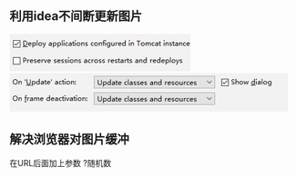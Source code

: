 ## 利用idea不间断更新图片
![](https://github.com/weluck/javaweb_gogogo-/blob/master/Java/Servlet/%E5%9B%BE%E7%89%87/autoDeploy.png)
![](https://github.com/weluck/javaweb_gogogo-/blob/master/Java/Servlet/%E5%9B%BE%E7%89%87/setIdeaAutoDeploy.png)

## 解决浏览器对图片缓冲
在URL后面加上参数 ?随机数
